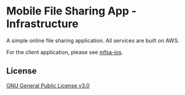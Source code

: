 # Mobile File Sharing App - Infrastructure

A simple online file sharing application. All services are built on AWS. 

For the client application, please see [mfsa-ios](https://github.com/ouzman/mfsa-ios).
## License

[GNU General Public License v3.0](https://www.gnu.org/licenses/gpl-3.0.en.html)
